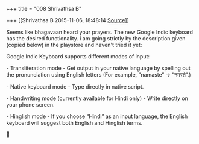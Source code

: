 +++
title = "008 Shrivathsa B"

+++
[[Shrivathsa B	2015-11-06, 18:48:14 [Source](https://groups.google.com/g/samskrita/c/C2LjamJGB4k)]]



Seems like bhagavaan heard your prayers. The new Google Indic keyboard has the desired functionality. i am going strictly by the description given (copied below) in the playstore and haven't tried it yet:

Google Indic Keyboard supports different modes of input:

\- Transliteration mode - Get output in your native language by spelling out the pronunciation using English letters (For example, “namaste“ -> “नमस्ते“.)

\- Native keyboard mode - Type directly in native script.

\- Handwriting mode (currently available for Hindi only) - Write directly on your phone screen.

\- Hinglish mode - If you choose “Hindi” as an input language, the English keyboard will suggest both English and Hinglish terms.  



